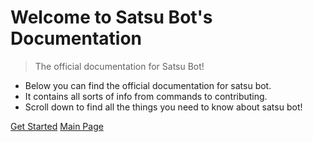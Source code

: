 # Welcome to Satsu Bot's Documentation

> The official documentation for Satsu Bot!

- Below you can find the official documentation for satsu bot.
- It contains all sorts of info from commands to contributing. 
- Scroll down to find all the things you need to know about satsu bot!

[Get Started](introduction)
[Main Page](https://henrysbot.glitch.me/)